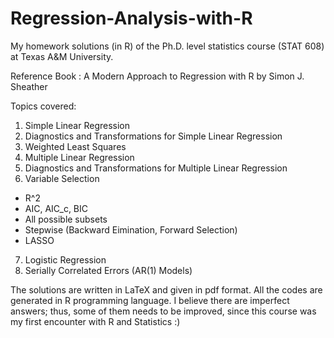 # Regression-Analysis-with-R

My homework solutions (in R) of the Ph.D. level statistics course (STAT 608) at Texas A&M University.

Reference Book : A Modern Approach to Regression with R by Simon J. Sheather

Topics covered:

1) Simple Linear Regression
2) Diagnostics and Transformations for Simple Linear Regression
3) Weighted Least Squares
4) Multiple Linear Regression
5) Diagnostics and Transformations for Multiple Linear Regression
6) Variable Selection
  - R^2
  - AIC, AIC_c, BIC
  - All possible subsets
  - Stepwise (Backward Eimination, Forward Selection)
  - LASSO
  7) Logistic Regression
  8) Serially Correlated Errors (AR(1) Models)
  
  The solutions are written in LaTeX and given in pdf format. All the codes are generated in R programming language. I believe there are imperfect answers; thus, some of them needs to be improved, since this course was my first encounter with R and Statistics :)
